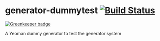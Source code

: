 # generator-dummytest [![Build Status](https://secure.travis-ci.org/eddiemonge/generator-dummytest.png?branch=master)](https://travis-ci.org/eddiemonge/generator-dummytest)

[![Greenkeeper badge](https://badges.greenkeeper.io/yeoman/generator-dummytest.svg)](https://greenkeeper.io/)

A Yeoman dummy generator to test the generator system
